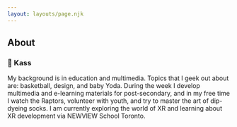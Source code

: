 ```yaml
---
layout: layouts/page.njk
---
```


## About

### 🏀 Kass
My background is in education and multimedia. Topics that I geek out about are: basketball, design, and baby Yoda. During the week I develop multimedia and e-learning materials for post-secondary, and in my free time I watch the Raptors, volunteer with youth, and try to master the art of dip-dyeing socks. I am currently exploring the world of XR and learning about XR development via NEWVIEW School Toronto. 
